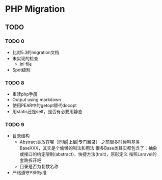 # PHP Migration


## TODO

### TODO 0
- 比对5.3的migration文档
- 未实现的检查
    - ini file
- Spot级别

### TODO 8
- 重读php手册
- Output using markdown
- 使用PEAR中的getopt替代docopt
- 用statis还是self，是否有必要用静态

### TODO 9
- 目录结构
    - Abstract类放在哪（同层|上层|专门目录）
        之前很多时候叫基类BaseXXX，其实是个偷懒的叫法和用法
        很多Base类其实都包含了：抽象或接口的约定限制(abstract)，快捷方法(trait)，原形定义
        按照Laravel的套路拆开吧
    - 目录是否为复数名称
- 严格遵守PSR标准
